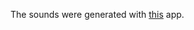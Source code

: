 The sounds were generated with [this](https://play.google.com/store/apps/details?id=com.gamestar.perfectpiano) app.